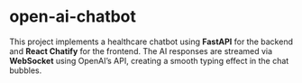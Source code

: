 # open-ai-chatbot
This project implements a healthcare chatbot using **FastAPI** for the backend and **React Chatify** for the frontend. The AI responses are streamed via **WebSocket** using OpenAI’s API, creating a smooth typing effect in the chat bubbles.
